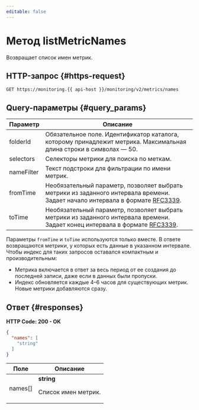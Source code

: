 ```yaml
---
editable: false
---
```


# Метод listMetricNames
Возвращает список имен метрик.
 

 
## HTTP-запрос {#https-request}
```
GET https://monitoring.{{ api-host }}/monitoring/v2/metrics/names
```
 
## Query-параметры {#query_params}
 
Параметр | Описание
--- | ---
folderId | Обязательное поле. Идентификатор каталога, которому принадлежит метрика. Максимальная длина строки в символах — 50.
selectors | Селекторы метрики для поиска по меткам.
nameFilter | Текст подстроки для фильтрации по имени метрик.
fromTime | Необязательный параметр, позволяет выбрать метрики из заданного интервала времени. Задает начало интервала в формате <a href="https://www.ietf.org/rfc/rfc3339.txt">RFC3339</a>.
toTime | Необязательный параметр, позволяет выбрать метрики из заданного интервала времени. Задает конец интервала в формате <a href="https://www.ietf.org/rfc/rfc3339.txt">RFC3339</a>.

Параметры `fromTime` и `toTime` используются только вместе. В ответе возвращаются метрики, у которых есть данные в указанном интервале. Чтобы индекс для таких запросов оставался компактным и производительным:

- Метрика включается в ответ за весь период от ее создания до последней записи, даже если в данных были пропуски.
- Индекс обновляется каждые 4–6 часов для существующих метрик. Новые метрики добавляются сразу.

 
## Ответ {#responses}
**HTTP Code: 200 - OK**

```json 
{
  "names": [
    "string"
  ]
}
```

 
Поле | Описание
--- | ---
names[] | **string**<br><p>Список имен метрик.</p>
